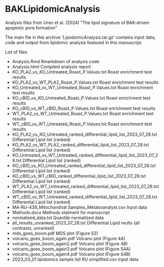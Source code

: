 # BAKLipidomicAnalysis

Analysis files from Uren et al. (2024) "The lipid signature of BAK-driven apoptotic pore formation"

The main file in this archive 'LipodomicAnalysis.tar.gz' contains input data, code and output from lipidomic analysis featured in this manuscript.

List of files
* Analysis.Rmd  Rmarkdown of analysis code
* Analysis.html  Compiled analysis report
* KO_PLA2_vs_KO_Untreated_Roast_P.Values.txt  Roast enrichment test results
* KO_PLA2_vs_WT_PLA2_Roast_P.Values.txt  Roast enrichment test results
* KO_Untreated_vs_WT_Untreated_Roast_P.Values.txt  Roast enrichment test results
* KO_cBID_vs_KO_Untreated_Roast_P.Values.txt  Roast enrichment test results
* KO_cBID_vs_WT_cBID_Roast_P.Values.txt  Roast enrichment test results
* WT_PLA2_vs_WT_Untreated_Roast_P.Values.txt  Roast enrichment test results
* WT_cBID_vs_WT_Untreated_Roast_P.Values.txt  Roast enrichment test results
* KO_PLA2_vs_KO_Untreated_ranked_differential_lipid_list_2023_07_28.txt  Differential Lipid list (ranked)
* KO_PLA2_vs_WT_PLA2_ranked_differential_lipid_list_2023_07_28.txt  Differential Lipid list (ranked)
* KO_Untreated_vs_WT_Untreated_ranked_differential_lipid_list_2023_07_28.txt  Differential Lipid list (ranked)
* KO_cBID_vs_KO_Untreated_ranked_differential_lipid_list_2023_07_28.txt  Differential Lipid list (ranked)
* KO_cBID_vs_WT_cBID_ranked_differential_lipid_list_2023_07_28.txt  Differential Lipid list (ranked)
* WT_PLA2_vs_WT_Untreated_ranked_differential_lipid_list_2023_07_28.txt  Differential Lipid list (ranked)
* WT_cBID_vs_WT_Untreated_ranked_differential_lipid_list_2023_07_28.txt  Differential Lipid list (ranked)
* MA-RU-439_Mitochondrial Samples_Metaboanalyst.csv  Input data
* Methods.docx  Methods statment for manuscript
* normalised_data.txt  Quantile normalized data
* all_results_unranked_2023_07_28.txt  Differential Lipid reults (all contrasts, unranked)
* mds_goes_boom.pdf  MDS plot (Figure S2)
* volcano_goes_boom_again.pdf  Volcano plot (Figure 4A)
* volcano_goes_boom_again2.pdf  Volcano plot (Figure 4B)
* volcano_goes_boom_again3.pdf  Volcano plot (Figure S4A)
* volcano_goes_boom_again4.pdf  Volcano plot (Figure S4B)
* 2023_03_01 lipidomics sample list RU simplified.csv  Input data
